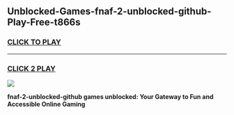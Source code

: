 
## Unblocked-Games-fnaf-2-unblocked-github-Play-Free-t866s
<h3>
<a href="https://premium76.site?title=fnaf-2-unblocked-github&ref=21A">CLICK TO PLAY</a></h3>
<hr>

<h3>
<a href="https://premium76.site?title=fnaf-2-unblocked-github&ref=21A">CLICK 2 PLAY</a>
  
</h3>

<a href="https://premium76.site?title=fnaf-2-unblocked-github&ref=21A"><img src="https://clearcache.store/games.png"></a>


**fnaf-2-unblocked-github games unblocked: Your Gateway to Fun and Accessible Online Gaming**
